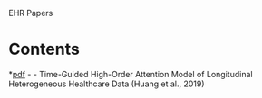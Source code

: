 EHR Papers

# Contents

*[pdf](https://arxiv.org/pdf/1912.00773.pdf, "paper link") - - Time-Guided High-Order Attention Model of Longitudinal Heterogeneous Healthcare Data (Huang et al., 2019)
